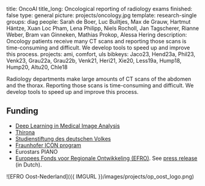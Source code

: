 title: OncoAI
title_long: Oncological reporting of radiology exams
finished: false
type: general
picture: projects/oncology.jpg
template: research-single
groups: diag
people: Sarah de Boer, Luc Builtjes, Max de Grauw, Hartmut Häntze, Xuan Loc Pham, Lena Philipp, Niels Rocholl, Jan Tagscherer, Rianne Weber, Bram van Ginneken, Mathias Prokop, Alessa Hering
description: Oncology patients receive many CT scans and reporting those scans is time-consuming and difficult. We develop tools to speed up and improve this process.
projects: ami, comfort, uls
bibkeys: Jaco23, Hend23a, Phil23, Venk23, Grau22a, Grau22b, Venk21, Heri21, Xie20, Less19a, Hump18, Hump20, Altu20, Chle18

Radiology departments make large amounts of CT scans of the abdomen and the thorax. Reporting those scans is time-consuming and difficult. We develop tools to speed up and improve this process.

## Funding
* [Deep Learning in Medical Image Analysis](http://dlmedia.eu/)
* [Thirona](https://thirona.eu/) 
* [Studienstiftung des deutschen Volkes](https://www.studienstiftung.de/)
* [Fraunhofer ICON program](https://www.fraunhofer.de/en/about-fraunhofer/profile-structure/facts-and-figures/finances/international-revenue.html)
* Eurostars PIANO
* [Europees Fonds voor Regionale Ontwikkeling (EFRO)](http://www.op-oost.eu/). See [press release](https://www.radboudumc.nl/nieuws/2020/thirona-en-quirem-lanceren-met-radboudumc-project-radiologie-van-de-toekomst) (in Dutch).

![EFRO Oost-Nederland]({{ IMGURL }}/images/projects/op_oost_logo.png)
